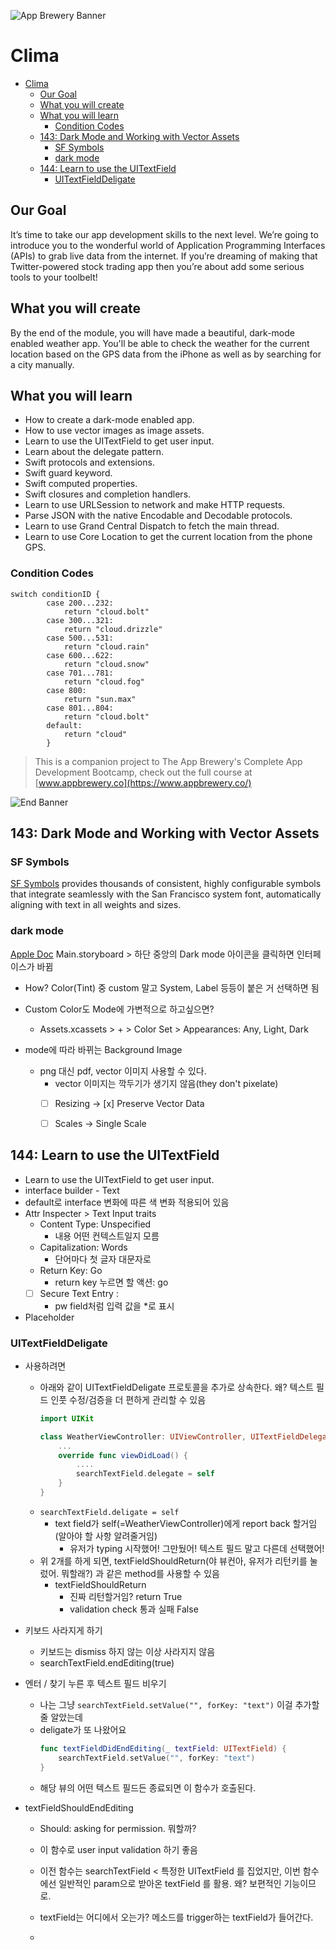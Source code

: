 
![App Brewery Banner](Documentation/AppBreweryBanner.png)

#  Clima

- [Clima](#clima)
  - [Our Goal](#our-goal)
  - [What you will create](#what-you-will-create)
  - [What you will learn](#what-you-will-learn)
    - [Condition Codes](#condition-codes)
  - [143: Dark Mode and Working with Vector Assets](#143-dark-mode-and-working-with-vector-assets)
    - [SF Symbols](#sf-symbols)
    - [dark mode](#dark-mode)
  - [144: Learn to use the UITextField](#144-learn-to-use-the-uitextfield)
    - [UITextFieldDeligate](#uitextfielddeligate)

## Our Goal

It’s time to take our app development skills to the next level. We’re going to introduce you to the wonderful world of Application Programming Interfaces (APIs) to grab live data from the internet. If you’re dreaming of making that Twitter-powered stock trading app then you’re about add some serious tools to your toolbelt!


## What you will create

By the end of the module, you will have made a beautiful, dark-mode enabled weather app. You'll be able to check the weather for the current location based on the GPS data from the iPhone as well as by searching for a city manually. 

## What you will learn

* How to create a dark-mode enabled app.
* How to use vector images as image assets.
* Learn to use the UITextField to get user input. 
* Learn about the delegate pattern.
* Swift protocols and extensions. 
* Swift guard keyword. 
* Swift computed properties.
* Swift closures and completion handlers.
* Learn to use URLSession to network and make HTTP requests.
* Parse JSON with the native Encodable and Decodable protocols. 
* Learn to use Grand Central Dispatch to fetch the main thread.
* Learn to use Core Location to get the current location from the phone GPS. 

### Condition Codes
```
switch conditionID {
        case 200...232:
            return "cloud.bolt"
        case 300...321:
            return "cloud.drizzle"
        case 500...531:
            return "cloud.rain"
        case 600...622:
            return "cloud.snow"
        case 701...781:
            return "cloud.fog"
        case 800:
            return "sun.max"
        case 801...804:
            return "cloud.bolt"
        default:
            return "cloud"
        }
```

>This is a companion project to The App Brewery's Complete App Development Bootcamp, check out the full course at [www.appbrewery.co](https://www.appbrewery.co/)

![End Banner](Documentation/readme-end-banner.png)


## 143: Dark Mode and Working with Vector Assets
### SF Symbols
[SF Symbols](https://developer.apple.com/design/human-interface-guidelines/foundations/sf-symbols) provides thousands of consistent, highly configurable symbols that integrate seamlessly with the San Francisco system font, automatically aligning with text in all weights and sizes.

### dark mode 
[Apple Doc](https://developer.apple.com/documentation/uikit/appearance_customization/supporting_dark_mode_in_your_interface)
Main.storyboard > 하단 중앙의 Dark mode 아이콘을 클릭하면 인터페이스가 바뀜
- How?
Color(Tint) 중 custom 말고 System, Label 등등이 붙은 거 선택하면 됨 
- Custom Color도 Mode에 가변적으로 하고싶으면?
  - Assets.xcassets > + > Color Set > Appearances: Any, Light, Dark

- mode에 따라 바뀌는 Background Image
  - png 대신 pdf, vector 이미지 사용할 수 있다.
    - vector 이미지는 깍두기가 생기지 않음(they don't pixelate)
    - [ ] Resizing -> [x] Preserve Vector Data
    - [ ] Scales -> Single Scale


## 144: Learn to use the UITextField
- Learn to use the UITextField to get user input.
- interface builder - Text
- default로 interface 변화에 따른 색 변화 적용되어 있음
- Attr Inspecter > Text Input traits
  - Content Type: Unspecified
    - 내용 어떤 컨텍스트일지 모름
  - Capitalization: Words
    - 단어마다 첫 글자 대문자로
  - Return Key: Go
    - return key 누르면 할 액션: go
  - [ ] Secure Text Entry : 
    - pw field처럼 입력 값을 *로 표시

- Placeholder
### UITextFieldDeligate
- 사용하려면
  - 아래와 같이 UITextFieldDeligate 프로토콜을 추가로 상속한다. 왜? 텍스트 필드 인풋 수정/검증을 더 편하게 관리할 수 있음
    ```swift
    import UIKit

    class WeatherViewController: UIViewController, UITextFieldDelegate {
        ...
        override func viewDidLoad() {
            ....        
            searchTextField.delegate = self
        }        
    }
    ```
  - `searchTextField.deligate = self`
    - text field가 self(=WeatherViewController)에게 report back 할거임(알아야 할 사항 알려줄거임)
      - 유저가 typing 시작했어! 그만뒀어! 텍스트 필드 말고 다른데 선택했어! 
  - 위 2개를 하게 되면, textFieldShouldReturn(야 뷰컨아, 유저가 리턴키를 눌렀어. 뭐할래?) 과 같은 method를 사용할 수 있음
    - textFieldShouldReturn
      - 진짜 리턴할거임? return True
      - validation check 통과 실패 False

- 키보드 사라지게 하기
  - 키보드는 dismiss 하지 않는 이상 사라지지 않음
  - searchTextField.endEditing(true)

- 엔터 / 찾기 누른 후 텍스트 필드 비우기
  - 나는 그냥 `searchTextField.setValue("", forKey: "text")` 이걸 추가할 줄 알았는데
  - deligate가 또 나왔어요
    ```swift
    func textFieldDidEndEditing(_ textField: UITextField) {
        searchTextField.setValue("", forKey: "text")
    }
    ```
  - 해당 뷰의 어떤 텍스트 필드든 종료되면 이 함수가 호출된다.

- textFieldShouldEndEditing
  - Should: asking for permission. 뭐할까?
  - 이 함수로 user input validation 하기 좋음

  - 이전 함수는 searchTextField < 특정한 UITextField 를 집었지만, 이번 함수에선 일반적인 param으로 받아온 textField 를 활용. 왜? 보편적인 기능이므로.
  - textField는 어디에서 오는가? 메소드를 trigger하는 textField가 들어간다.
  - 